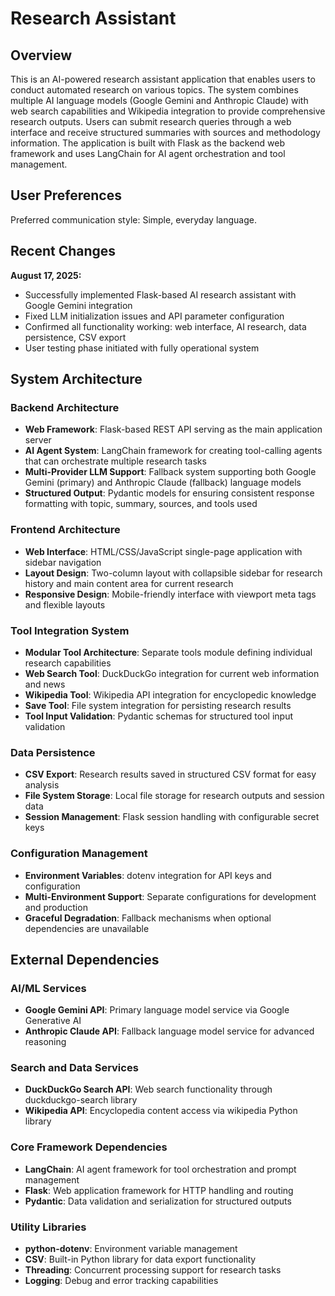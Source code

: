 # Research Assistant

## Overview

This is an AI-powered research assistant application that enables users to conduct automated research on various topics. The system combines multiple AI language models (Google Gemini and Anthropic Claude) with web search capabilities and Wikipedia integration to provide comprehensive research outputs. Users can submit research queries through a web interface and receive structured summaries with sources and methodology information. The application is built with Flask as the backend web framework and uses LangChain for AI agent orchestration and tool management.

## User Preferences

Preferred communication style: Simple, everyday language.

## Recent Changes

**August 17, 2025:**
- Successfully implemented Flask-based AI research assistant with Google Gemini integration
- Fixed LLM initialization issues and API parameter configuration
- Confirmed all functionality working: web interface, AI research, data persistence, CSV export
- User testing phase initiated with fully operational system

## System Architecture

### Backend Architecture
- **Web Framework**: Flask-based REST API serving as the main application server
- **AI Agent System**: LangChain framework for creating tool-calling agents that can orchestrate multiple research tasks
- **Multi-Provider LLM Support**: Fallback system supporting both Google Gemini (primary) and Anthropic Claude (fallback) language models
- **Structured Output**: Pydantic models for ensuring consistent response formatting with topic, summary, sources, and tools used

### Frontend Architecture
- **Web Interface**: HTML/CSS/JavaScript single-page application with sidebar navigation
- **Layout Design**: Two-column layout with collapsible sidebar for research history and main content area for current research
- **Responsive Design**: Mobile-friendly interface with viewport meta tags and flexible layouts

### Tool Integration System
- **Modular Tool Architecture**: Separate tools module defining individual research capabilities
- **Web Search Tool**: DuckDuckGo integration for current web information and news
- **Wikipedia Tool**: Wikipedia API integration for encyclopedic knowledge
- **Save Tool**: File system integration for persisting research results
- **Tool Input Validation**: Pydantic schemas for structured tool input validation

### Data Persistence
- **CSV Export**: Research results saved in structured CSV format for easy analysis
- **File System Storage**: Local file storage for research outputs and session data
- **Session Management**: Flask session handling with configurable secret keys

### Configuration Management
- **Environment Variables**: dotenv integration for API keys and configuration
- **Multi-Environment Support**: Separate configurations for development and production
- **Graceful Degradation**: Fallback mechanisms when optional dependencies are unavailable

## External Dependencies

### AI/ML Services
- **Google Gemini API**: Primary language model service via Google Generative AI
- **Anthropic Claude API**: Fallback language model service for advanced reasoning

### Search and Data Services
- **DuckDuckGo Search API**: Web search functionality through duckduckgo-search library
- **Wikipedia API**: Encyclopedia content access via wikipedia Python library

### Core Framework Dependencies
- **LangChain**: AI agent framework for tool orchestration and prompt management
- **Flask**: Web application framework for HTTP handling and routing
- **Pydantic**: Data validation and serialization for structured outputs

### Utility Libraries
- **python-dotenv**: Environment variable management
- **CSV**: Built-in Python library for data export functionality
- **Threading**: Concurrent processing support for research tasks
- **Logging**: Debug and error tracking capabilities